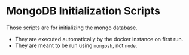 
# MongoDB Initialization Scripts

Those scripts are for initializing the mongo database.

- They are executed automatically by the docker instance on first run.
- They are meant to be run using `mongosh`, not `node`.



